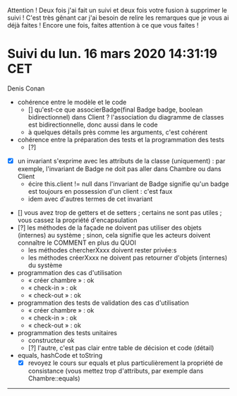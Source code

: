 
Attention !
Deux fois j'ai fait un suivi et deux fois votre fusion à supprimer le suivi !
C'est très gênant car j'ai besoin de relire les remarques que je vous ai
déjà faites !
Encore une fois, faites attention à ce que vous faites !

# Suivi du lun. 16 mars 2020 14:31:19 CET
Denis Conan
- cohérence entre le modèle et le code
    - [] qu'est-ce que associerBadge(final Badge badge, boolean bidirectionnel)
         dans Client ? l'association du diagramme de classes est
         bidirectionnelle, donc aussi dans le code
    - à quelques détails près comme les arguments, c'est cohérent
- cohérence entre la préparation des tests et la programmation des tests
    - [?]
- [x] un invariant s'exprime avec les attributs de la classe (uniquement) :
     par exemple, l'invariant de Badge ne doit pas aller dans Chambre ou
     dans Client
     + écire this.client != null dans l'invariant de Badge signifie qu'un
       badge est toujours en possession d'un client : c'est faux
     + idem avec d'autres termes de cet invariant
- [] vous avez trop de getters et de setters ; certains ne sont pas utiles ;
     vous cassez la propriété d'encapsulation
- [?] les méthodes de la façade ne doivent pas utiliser des objets
     (internes) au système ; sinon, cela signifie que les acteurs doivent
     connaître le COMMENT en plus du QUOI
     - les méthodes chercherXxxx doivent rester privée:s
     - les méthodes créerXxxx ne doivent pas retourner d'objets (internes)
       du système
- programmation des cas d'utilisation
    - « créer chambre » : ok
    - « check-in » : ok
    - « check-out » : ok
- programmation des tests de validation des cas d'utilisation
    - « créer chambre » : ok
    - « check-in » : ok
    - « check-out » : ok
- programmation des tests unitaires
    - constructeur ok
    - [?] l'autre, c'est pas clair entre table de décision et code (détail)
- equals, hashCode et toString
    - [x] revoyez le cours sur equals et plus particulièrement la propriété
         de consistance (vous mettez trop d'attributs, par exemple dans
         Chambre::equals)

---
